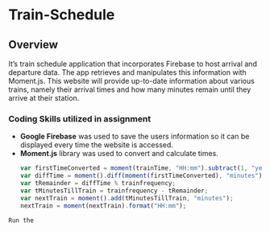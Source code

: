 # Train-Schedule

## Overview 
It’s train schedule application that incorporates Firebase to host arrival and departure data. The app retrieves and manipulates this information with Moment.js. This website will provide up-to-date information about various trains, namely their arrival times and how many minutes remain until they arrive at their station.
### Coding Skills utilized in assignment
-	**Google Firebase** was used to save the users information so it can be displayed every time the website is accessed.
-	**Moment.js** library was used to convert and calculate times.  
	```javascript   
    var firstTimeConverted = moment(trainTime, "HH:mm").subtract(1, "years");
    var diffTime = moment().diff(moment(firstTimeConverted), "minutes");
    var tRemainder = diffTime % trainfrequency;
    var tMinutesTillTrain = trainfrequency - tRemainder;
    var nextTrain = moment().add(tMinutesTillTrain, "minutes"); 
    nextTrain = moment(nextTrain).format("HH:mm");
```
Run the
